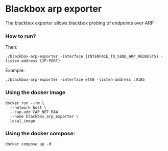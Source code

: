 # Blackbox arp exporter 
The blackbox exporter allows blackbox probing of endpoints over
ARP


### How to run?

Then:

    ./blackbox-arp-exporter -interface {INTERFACE_TO_SEND_ARP_REQUESTS} -listen-address {IP:PORT}

Example:

    ./blackbox-arp-exporter -interface eth0 -listen-address :9185

### Using the docker image

    docker run --rm \
      --network host \
      --cap-add CAP_NET_RAW
      --name blackbox_arp_exporter \
      local_image
      
### Using the docker compose:

    docker compose up -d
